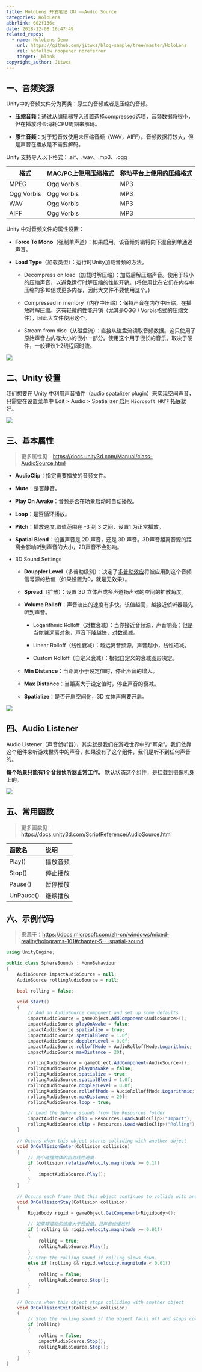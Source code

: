 ```yaml
---
title: HoloLens 开发笔记（8）——Audio Source
categories: HoloLens
abbrlink: 602f136c
date: 2018-12-08 16:47:49
related_repos:
  - name: HoloLens Demo
    url: https://github.com/jitwxs/blog-sample/tree/master/HoloLens
    rel: nofollow noopener noreferrer
    target: _blank
copyright_author: Jitwxs
---
```


## 一、音频资源

Unity中的音频文件分为两类：原生的音频或者是压缩的音频。

- **压缩音频**：通过从编辑器导入设置选择compressed选项，音频数据将很小，但在播放时会消耗CPU周期来解码。

- **原生音频**：对于短音效使用未压缩音频（WAV，AIFF）。音频数据将较大，但是声音在播放是不需要解码。

Unity 支持导入以下格式：.aif、.wav、.mp3、.ogg

| 格式       | MAC/PC上使用压缩格式 | 移动平台上使用的压缩格式 |
| ---------- | -------------------- | ------------------------ |
| MPEG       | Ogg Vorbis           | MP3                      |
| Ogg Vorbis | Ogg Vorbis           | MP3                      |
| WAV        | Ogg Vorbis           | MP3                      |
| AIFF       | Ogg Vorbis           | MP3                      |

Unity 中对音频文件的属性设置：

- **Force To Mono**（强制单声道）：如果启用，该音频剪辑将向下混合到单通道声音。

- **Load Type**（加载类型）：运行时Unity加载音频的方法。
  - Decompress on load（加载时解压缩）：加载后解压缩声音。使用于较小的压缩声音，以避免运行时解压缩的性能开销。(将使用比在它们在内存中压缩的多10倍或更多内存，因此大文件不要使用这个。)

  - Compressed in memory（内存中压缩）：保持声音在内存中压缩，在播放时解压缩。这有轻微的性能开销（尤其是OGG / Vorbis格式的压缩文件），因此大文件使用这个。

  - Stream from disc（从磁盘流）：直接从磁盘流读取音频数据。这只使用了原始声音占内存大小的很小一部分。使用这个用于很长的音乐。取决于硬件，一般建议1-2线程同时流。

![](https://cdn.jsdelivr.net/gh/jitwxs/cdn/blog/posts/20181119144116127.jpg)

## 二、Unity 设置

我们想要在 Unity 中利用声音插件（audio spatalizer plugin）来实现空间声音，只需要在设置菜单中 Edit > Audio > Spatializer 启用 `Microsoft HRTF` 拓展就好。

![](https://cdn.jsdelivr.net/gh/jitwxs/cdn/blog/posts/20181119143038972.jpg)

## 三、基本属性

>更多属性见：https://docs.unity3d.com/Manual/class-AudioSource.html

- **AudioClip**：指定需要播放的音频文件。

- **Mute**：是否静音。

- **Play On Awake**：音频是否在场景启动时自动播放。

- **Loop**：是否循环播放。

- **Pitch**：播放速度,取值范围在 -3 到 3 之间，设置1 为正常播放。

- **Spatial Blend**：设置声音是 2D 声音，还是 3D 声音。3D声音距离音源的距离会影响听到声音的大小，2D声音不会影响。

- 3D Sound Settings

  - **Douppler Level**（多普勒级别）：决定了[多普勒效应](https://baike.baidu.com/item/多普勒效应)将被应用到这个音频信号源的数值（如果设置为0，就是无效果）。

  - **Spread**（扩散）：设置 3D 立体声或多声道扬声器的空间的扩散角度。

  - **Volume Rolloff**：声音淡出的速度有多快。该值越高，越接近侦听器最先听到声音。

    - Logarithmic Rolloff（对数衰减）：当你接近音频源，声音响亮；但是当你越远离对象，声音下降越快，对数递减。

    - Linear Rolloff（线性衰减）：越远离音频源，声音越小，线性递减。

    - Custom Rolloff（自定义衰减）：根据自定义的衰减图形决定。

  - **Min Distance**：当距离小于设定值时，停止声音的增大。

  - **Max Distance**：当距离大于设定值时，停止声音的衰减。

  - **Spatialize**：是否开启空间化，3D 立体声需要开启。

![](https://cdn.jsdelivr.net/gh/jitwxs/cdn/blog/posts/20181119134743714.jpg)

## 四、Audio Listener
Audio Listener（声音侦听器），其实就是我们在游戏世界中的“耳朵”。我们依靠这个组件来听游戏世界中的声音，如果没有了这个组件，我们是听不到任何声音的。

**每个场景只能有1个音频侦听器正常工作。** 默认状态这个组件，是挂载到摄像机身上的。

![](https://cdn.jsdelivr.net/gh/jitwxs/cdn/blog/posts/20181119135601147.jpg)

## 五、常用函数

>更多函数见：https://docs.unity3d.com/ScriptReference/AudioSource.html

| 函数名    | 说明     |
| :-------- | :------- |
| Play()    | 播放音频 |
| Stop()    | 停止播放 |
| Pause()   | 暂停播放 |
| UnPause() | 继续播放 |

## 六、示例代码

>来源于：https://docs.microsoft.com/zh-cn/windows/mixed-reality/holograms-101#chapter-5---spatial-sound

```csharp
using UnityEngine;

public class SphereSounds : MonoBehaviour
{
    AudioSource impactAudioSource = null;
    AudioSource rollingAudioSource = null;

    bool rolling = false;

    void Start()
    {
        // Add an AudioSource component and set up some defaults
        impactAudioSource = gameObject.AddComponent<AudioSource>();
        impactAudioSource.playOnAwake = false;
        impactAudioSource.spatialize = true;
        impactAudioSource.spatialBlend = 1.0f;
        impactAudioSource.dopplerLevel = 0.0f;
        impactAudioSource.rolloffMode = AudioRolloffMode.Logarithmic;
        impactAudioSource.maxDistance = 20f;

        rollingAudioSource = gameObject.AddComponent<AudioSource>();
        rollingAudioSource.playOnAwake = false;
        rollingAudioSource.spatialize = true;
        rollingAudioSource.spatialBlend = 1.0f;
        rollingAudioSource.dopplerLevel = 0.0f;
        rollingAudioSource.rolloffMode = AudioRolloffMode.Logarithmic;
        rollingAudioSource.maxDistance = 20f;
        rollingAudioSource.loop = true;

        // Load the Sphere sounds from the Resources folder
        impactAudioSource.clip = Resources.Load<AudioClip>("Impact");
        rollingAudioSource.clip = Resources.Load<AudioClip>("Rolling");
    }

    // Occurs when this object starts colliding with another object
    void OnCollisionEnter(Collision collision)
    {
        // 两个碰撞物体的相对线性速度
        if (collision.relativeVelocity.magnitude >= 0.1f)
        {
            impactAudioSource.Play();
        }
    }

    // Occurs each frame that this object continues to collide with another object
    void OnCollisionStay(Collision collision)
    {
        Rigidbody rigid = gameObject.GetComponent<Rigidbody>();

        // 如果球滚动的速度大于预设值，且声音位播放时
        if (!rolling && rigid.velocity.magnitude >= 0.01f)
        {
            rolling = true;
            rollingAudioSource.Play();
        }
        // Stop the rolling sound if rolling slows down.
        else if (rolling && rigid.velocity.magnitude < 0.01f)
        {
            rolling = false;
            rollingAudioSource.Stop();
        }
    }

    // Occurs when this object stops colliding with another object
    void OnCollisionExit(Collision collision)
    {
        // Stop the rolling sound if the object falls off and stops colliding.
        if (rolling)
        {
            rolling = false;
            impactAudioSource.Stop();
            rollingAudioSource.Stop();
        }
    }
}
```
